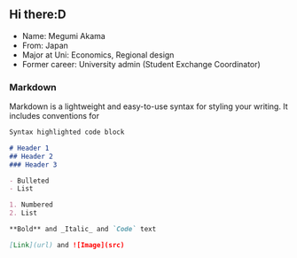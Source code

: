 ## Hi there:D
- Name: Megumi Akama
- From: Japan
- Major at Uni: Economics, Regional design
- Former career: University admin (Student Exchange Coordinator)

### Markdown

Markdown is a lightweight and easy-to-use syntax for styling your writing. It includes conventions for

```markdown
Syntax highlighted code block

# Header 1
## Header 2
### Header 3

- Bulleted
- List

1. Numbered
2. List

**Bold** and _Italic_ and `Code` text

[Link](url) and ![Image](src)
```



